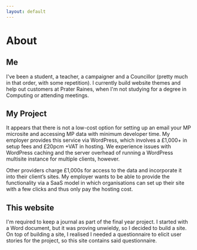 ```yaml
---
layout: default
---
```


# About

## Me

I've been a student, a teacher, a campaigner and a Councillor (pretty much in that order, with some repetition). I currently build website themes and help out customers at Prater Raines, when I'm not studying for a degree in Computing or attending meetings.

## My Project

It appears that there is not a low-cost option for setting up an email your MP microsite and accessing MP data with minimum developer time. My employer provides this service via WordPress, which involves a £1,000+ in setup fees and £20pcm +VAT in hosting. We experience issues with WordPress caching and the server overhead of running a WordPress multisite instance for multiple clients, however. 

Other providers charge £1,000s for access to the data and incorporate it into their client’s sites. My employer wants to be able to provide the functionality via a SaaS model in which organisations can set up their site with a few clicks and thus only pay the hosting cost.

## This website

I'm required to keep a journal as part of the final year project. I started with a Word document, but it was proving unwieldy, so I decided to build a site. On top of building a site, I realised I needed a questionnaire to elicit user stories for the project, so this site contains said questionnaire. 
